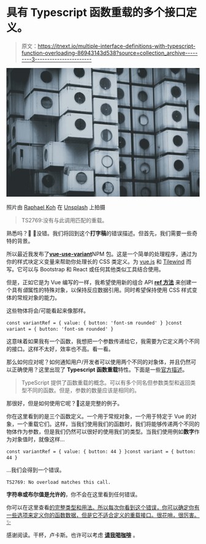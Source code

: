# 具有 Typescript 函数重载的多个接口定义。

> 原文：<https://itnext.io/multiple-interface-definitions-with-typescript-function-overloading-86943143d538?source=collection_archive---------3----------------------->

![](img/2ddc0c50181dd7cc77c8604af0d72d3b.png)

照片由 [Raphael Koh](https://unsplash.com/@dreamevile?utm_source=medium&utm_medium=referral) 在 [Unsplash](https://unsplash.com?utm_source=medium&utm_medium=referral) 上拍摄

> TS2769:没有与此调用匹配的重载。

熟悉吗？🤔 💭没错。我们将回到这个**打字稿**的错误描述。但首先，我们需要一些奇特的背景。

所以最近我发布了[**vue-use-variant**](https://github.com/lukasborawski/vue-use-variant)NPM 包。这是一个简单的处理程序，通过为你的样式块定义变量来帮助你处理长的 CSS 类定义。为 [vue.js](https://vuejs.org) 和 [Tilewind](https://tailwindcss.com) 而写。它可以与 Bootstrap 和 React 或任何其他类似工具结合使用。

但是，正如它是为 Vue 编写的一样，我希望使用新的组合 API [**ref 方法**](https://v3.vuejs.org/guide/composition-api-introduction.html#reactive-variables-with-ref) 来创建一个具有*值*属性的特殊对象，以保持反应数据引用。同时希望保持使用 CSS 样式变体的常规对象的能力。

这些物体将会/可能看起来像那样。

```
const variantRef = { value: { button: 'font-sm rounded' } }const variant = { button: 'font-sm rounded' }
```

这意味着如果我有一个函数，我想把一个参数传递给它，我需要为它定义两个不同的接口。这样不太好，效率也不高。看一看。

那么如何应对呢？如何通知用户/开发者可以使用两个不同的对象体，并且仍然可以正确使用？这里出现了 **Typescript 函数重载**特性。下面是一些[官方描述](https://www.typescriptlang.org/docs/handbook/2/functions.html#overload-signatures-and-the-implementation-signature)。

> TypeScript 提供了函数重载的概念。可以有多个同名但参数类型和返回类型不同的函数。但是，参数的数量应该是相同的。

那很好，但是如何使用它呢？🤔这是完整的例子。

你在这里看到的是三个函数定义。一个用于常规对象，一个用于特定于 Vue 的对象，一个重载它们。这样，当我们使用我们的函数时，我们将能够传递两个不同的物体作为参数，但是我们仍然可以很好的使用我们的类型。当我们使用例如**数字**作为对象值时，就像这样…

```
const variantRef = { value: { button: 44 } }const variant = { button: 44 }
```

…我们会得到一个错误。

```
TS2769: No overload matches this call.
```

**字符串或布尔值是允许的**，你不会在这里看到任何错误。

你可以在这里查看[的完整类型和用法。所以每次你看到这个错误，你可以确定你有一些选项来定义你的函数数据，但是它不适合定义的重载接口。很花哨，很厉害。✨](https://github.com/lukasborawski/vue-use-variant/tree/develop/src)

感谢阅读。干杯，卢卡斯。也许可以考虑 [**请我喝咖啡**](https://www.buymeacoffee.com/lukas.borawski) 。